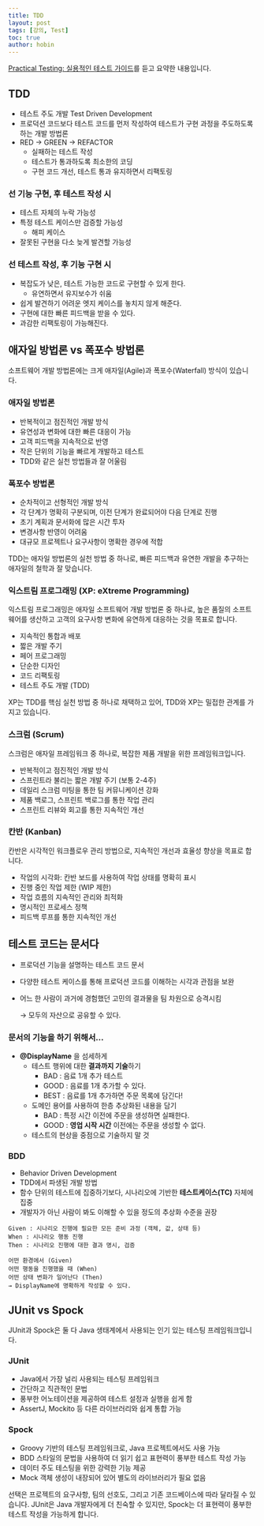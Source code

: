 ```yaml
---
title: TDD
layout: post
tags: [강의, Test]
toc: true
author: hobin
---
```


[Practical Testing: 실용적인 테스트 가이드](https://inf.run/YLRXA)를 듣고 요약한 내용입니다.

## TDD

- 테스트 주도 개발 Test Driven Development
- 프로덕션 코드보다 테스트 코드를 먼저 작성하여 테스트가 구현 과정을 주도하도록 하는 개발 방법론
- RED → GREEN → REFACTOR
    - 실패하는 테스트 작성
    - 테스트가 통과하도록 최소한의 코딩
    - 구현 코드 개선, 테스트 통과 유지하면서 리팩토링

### 선 기능 구현, 후 테스트 작성 시

- 테스트 자체의 누락 가능성
- 특정 테스트 케이스만 검증할 가능성
    - 해피 케이스
- 잘못된 구현을 다소 늦게 발견할 가능성

### 선 테스트 작성, 후 기능 구현 시

- 복잡도가 낮은, 테스트 가능한 코드로 구현할 수 있게 한다.
    - 유연하면서 유지보수가 쉬움
- 쉽게 발견하기 어려운 엣지 케이스를 놓치지 않게 해준다.
- 구현에 대한 빠른 피드백을 받을 수 있다.
- 과감한 리팩토링이 가능해진다.


## 애자일 방법론 vs 폭포수 방법론

소프트웨어 개발 방법론에는 크게 애자일(Agile)과 폭포수(Waterfall) 방식이 있습니다.

### 애자일 방법론

- 반복적이고 점진적인 개발 방식
- 유연성과 변화에 대한 빠른 대응이 가능
- 고객 피드백을 지속적으로 반영
- 작은 단위의 기능을 빠르게 개발하고 테스트
- TDD와 같은 실천 방법들과 잘 어울림

### 폭포수 방법론

- 순차적이고 선형적인 개발 방식
- 각 단계가 명확히 구분되며, 이전 단계가 완료되어야 다음 단계로 진행
- 초기 계획과 문서화에 많은 시간 투자
- 변경사항 반영이 어려움
- 대규모 프로젝트나 요구사항이 명확한 경우에 적합

TDD는 애자일 방법론의 실천 방법 중 하나로, 빠른 피드백과 유연한 개발을 추구하는 애자일의 철학과 잘 맞습니다.

### 익스트림 프로그래밍 (XP: eXtreme Programming)

익스트림 프로그래밍은 애자일 소프트웨어 개발 방법론 중 하나로, 높은 품질의 소프트웨어를 생산하고 고객의 요구사항 변화에 유연하게 대응하는 것을 목표로 합니다.

- 지속적인 통합과 배포
- 짧은 개발 주기
- 페어 프로그래밍
- 단순한 디자인
- 코드 리팩토링
- 테스트 주도 개발 (TDD)

XP는 TDD를 핵심 실천 방법 중 하나로 채택하고 있어, TDD와 XP는 밀접한 관계를 가지고 있습니다.

### 스크럼 (Scrum)

스크럼은 애자일 프레임워크 중 하나로, 복잡한 제품 개발을 위한 프레임워크입니다.

- 반복적이고 점진적인 개발 방식
- 스프린트라 불리는 짧은 개발 주기 (보통 2-4주)
- 데일리 스크럼 미팅을 통한 팀 커뮤니케이션 강화
- 제품 백로그, 스프린트 백로그를 통한 작업 관리
- 스프린트 리뷰와 회고를 통한 지속적인 개선

### 칸반 (Kanban)

칸반은 시각적인 워크플로우 관리 방법으로, 지속적인 개선과 효율성 향상을 목표로 합니다.

- 작업의 시각화: 칸반 보드를 사용하여 작업 상태를 명확히 표시
- 진행 중인 작업 제한 (WIP 제한)
- 작업 흐름의 지속적인 관리와 최적화
- 명시적인 프로세스 정책
- 피드백 루프를 통한 지속적인 개선

## 테스트 코드는 **문서**다

- 프로덕션 기능을 설명하는 테스트 코드 문서
- 다양한 테스트 케이스를 통해 프로덕션 코드를 이해하는 시각과 관점을 보완
- 어느 한 사람이 과거에 경험했던 고민의 결과물을 팀 차원으로 승격시킴
    
    → 모두의 자산으로 공유할 수 있다.
    

### 문서의 기능을 하기 위해서…

- **@DisplayName** 을 섬세하게
    - 테스트 행위에 대한 **결과까지 기술**하기
        - BAD : 음료 1개 추가 테스트
        - GOOD : 음료를 1개 추가할 수 있다.
        - BEST : 음료를 1개 추가하면 주문 목록에 담긴다!
    - 도메인 용어를 사용하여 한층 추상화된 내용을 담기
        - BAD : 특정 시간 이전에 주문을 생성하면 실패한다.
        - GOOD : **영업 시작 시간** 이전에는 주문을 생성할 수 없다.
    - 테스트의 현상을 중점으로 기술하지 말 것

### BDD

- Behavior Driven Development
- TDD에서 파생된 개발 방법
- 함수 단위의 테스트에 집중하기보다, 시나리오에 기반한 **테스트케이스(TC)** 자체에 집중
- 개발자가 아닌 사람이 봐도 이해할 수 있을 정도의 추상화 수준을 권장

> 
    Given : 시나리오 진행에 필요한 모든 준비 과정 (객체, 값, 상태 등)   
    When : 시나리오 행동 진행
    Then : 시나리오 진행에 대한 결과 명시, 검증

    어떤 환경에서 (Given)
    어떤 행동을 진행했을 때 (When)
    어떤 상태 변화가 일어난다 (Then)
    → DisplayName에 명확하게 작성할 수 있다.

## JUnit vs Spock

JUnit과 Spock은 둘 다 Java 생태계에서 사용되는 인기 있는 테스팅 프레임워크입니다.

### JUnit

- Java에서 가장 널리 사용되는 테스팅 프레임워크
- 간단하고 직관적인 문법
- 풍부한 어노테이션을 제공하여 테스트 설정과 실행을 쉽게 함
- AssertJ, Mockito 등 다른 라이브러리와 쉽게 통합 가능

### Spock

- Groovy 기반의 테스팅 프레임워크로, Java 프로젝트에서도 사용 가능
- BDD 스타일의 문법을 사용하여 더 읽기 쉽고 표현력이 풍부한 테스트 작성 가능
- 데이터 주도 테스팅을 위한 강력한 기능 제공
- Mock 객체 생성이 내장되어 있어 별도의 라이브러리가 필요 없음

선택은 프로젝트의 요구사항, 팀의 선호도, 그리고 기존 코드베이스에 따라 달라질 수 있습니다. JUnit은 Java 개발자에게 더 친숙할 수 있지만, Spock는 더 표현력이 풍부한 테스트 작성을 가능하게 합니다.